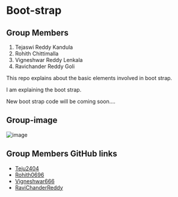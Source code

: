# Boot-strap
## Group Members

1. Tejaswi Reddy Kandula
2. Rohith Chittimalla
3. Vigneshwar Reddy Lenkala
4. Ravichander Reddy Goli

This repo explains about the basic elements involved in boot strap.

  
I am explaining the boot strap.

New boot strap code will be coming soon....

## Group-image
![image](https://github.com/Teju2404/boot-strap/blob/master/Group-image.jpeg?raw=true)


## Group Members GitHub links 
* [Teju2404](https://github.com/Teju2404)
* [Rohith0696](https://github.com/rohith0696)
* [Vigneshwar666](https://github.com/vigneshwar6666)
* [RaviChanderReddy](https://github.com/Ravichanderreddy-goli)
